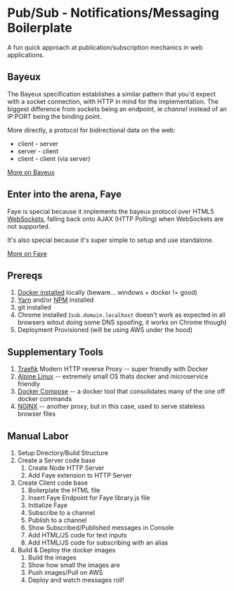 # Pub/Sub - Notifications/Messaging Boilerplate

A fun quick approach at publication/subscription mechanics in web applications.

## Bayeux

The Bayeux specification establishes a similar pattern that you'd expect with a socket connection, 
with HTTP in mind for the implementation. The biggest difference from sockets being an endpoint, ie _channel_ 
instead of an IP:PORT being the binding point.

More directly, a protocol for bidirectional data on the web:

* client - server
* server - client
* client - client (via server)

[More on Bayeux](https://docs.cometd.org/current/reference/index.html#_bayeux)

## Enter into the arena, Faye

Faye is special because it implements the bayeux protocol over HTML5 [WebSockets](https://www.websocket.org/aboutwebsocket.html), falling back onto
AJAX (HTTP Polling) when WebSockets are not supported.

It's also special because it's super simple to setup and use standalone.

[More on Faye](https://faye.jcoglan.com/)

## Prereqs

1. [Docker installed](https://docs.docker.com/install/) locally (beware... windows + docker != good)
2. [Yarn](https://yarnpkg.com/lang/en/docs/install/) and/or [NPM](https://www.npmjs.com/get-npm) installed
3. git installed
4. Chrome installed (`sub.domain.localhost` doesn't work as expected in all browsers witout doing some DNS spoofing, it works on Chrome though)
5. Deployment Provisioned (will be using AWS under the hood)

## Supplementary Tools

1. [Traefik](https://docs.traefik.io/) Modern HTTP reverse Proxy -- super friendly with Docker
2. [Alpine Linux](https://alpinelinux.org/about/) -- extremely small OS thats docker and microservice friendly
3. [Docker Compose](https://docs.docker.com/compose/) -- a docker tool that consolidates many of the one off docker commands
4. [NGINX](https://www.nginx.com/) -- another proxy, but in this case, used to serve stateless browser files

## Manual Labor

1. Setup Directory/Build Structure
2. Create a Server code base
    1. Create Node HTTP Server
    2. Add Faye extension to HTTP Server
3. Create Client code base
    1. Boilerplate the HTML file
    2. Insert Faye Endpoint for Faye library.js file
    3. Initialize Faye
    4. Subscribe to a channel
    5. Publish to a channel
    6. Show Subscribed/Published messages in Console
    7. Add HTML/JS code for text inputs
    8. Add HTML/JS code for subscribing with an alias
4. Build & Deploy the docker images
    1. Build the images
    2. Show how small the images are
    3. Push images/Pull on AWS
    4. Deploy and watch messages roll!